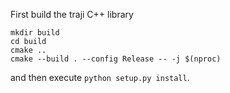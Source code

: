 First build the traji C++ library
```shell
mkdir build
cd build
cmake ..
cmake --build . --config Release -- -j $(nproc)
```
and then execute `python setup.py install`.
